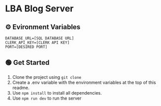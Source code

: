 # LBA Blog Server

## ⚙️ Evironment Variables

```
DATABASE_URL=[SQL DATABASE URL]
CLERK_API_KEY=[CLERK API KEY]
PORT=[DESIRED PORT]
```

## 🟢 Get Started

1. Clone the project using `git clone`
2. Create a .env variable with the environment variables at the top of this readme.
3. Use `npm install` to install all dependencies.
4. Use `npm run dev` to run the server
